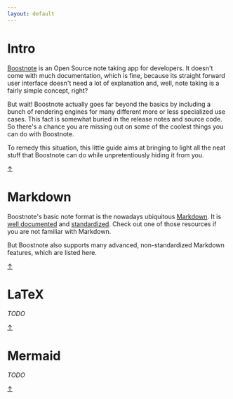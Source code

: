 ```yaml
---
layout: default
---
```


# Intro

[Boostnote](https://boostnote.io) is an Open Source note taking app for
developers. It doesn't come with much documentation, which is fine, because its
straight forward user interface doesn't need a lot of explanation and, well,
note taking is a fairly simple concept, right?

But wait! Boostnote actually goes far beyond the basics by including a bunch of
rendering engines for many different more or less specialized use cases. This
fact is somewhat buried in the release notes and source code. So there's a
chance you are missing out on some of the coolest things you can do with
Boostnote.

To remedy this situation, this little guide aims at bringing to light all the
neat stuff that Boostnote can do while unpretentiously hiding it from you.

<a href="#header" class="button">↑</a>

# Markdown

Boostnote's basic note format is the nowadays ubiquitous
[Markdown](https://daringfireball.net/projects/markdown/). It is [well
documented](https://guides.github.com/features/mastering-markdown/) and
[standardized](https://commonmark.org). Check out one of those resources if you
are not familiar with Markdown.

But Boostnote also supports many advanced, non-standardized Markdown features,
which are listed here.

<a href="#header" class="button">↑</a>

# LaTeX

_TODO_

<a href="#header" class="button">↑</a>

# Mermaid

_TODO_

<a href="#header" class="button">↑</a>
